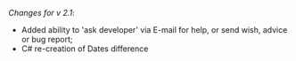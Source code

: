 _Changes for v 2.1_:
- Added ability to 'ask developer' via E-mail for help, or send wish, advice or bug report;
- C# re-creation of Dates difference

